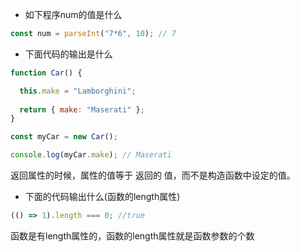 - 如下程序num的值是什么

```js
const num = parseInt("7*6", 10); // 7
```

- 下面代码的输出是什么

```js
function Car() {

  this.make = "Lamborghini";
  
  return { make: "Maserati" };
}

const myCar = new Car();

console.log(myCar.make); // Maserati
```

返回属性的时候，属性的值等于 返回的 值，而不是构造函数中设定的值。

- 下面的代码输出什么(函数的length属性)

```js
(() => 1).length === 0; //true
```

函数是有length属性的，函数的length属性就是函数参数的个数